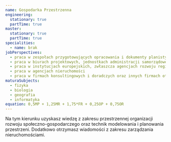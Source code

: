 ```yaml
---
name: Gospodarka Przestrzenna
engineering:
  stationary: true
  partTime: true
master:
  stationary: true 
  partTime: true
specialities:
  - name: brak
jobPerspectives:
  - praca w zespołach przygotowujących opracowania i dokumenty planistyczne na poziomie lokalnym, regionalnym i krajowym
  - praca w biurach projektowych, jednostkach administracji samorządowej i rządowej
  - praca w instytucjach europejskich, zwłaszcza agencjach rozwoju regionalnego
  - praca w agencjach nieruchomości
  - praca w firmach konsultingowych i doradczych oraz innych firmach otoczenia biznesu
maturaSubjects:
  - fizyka
  - biologia
  - geografia
  - informatyka
equation: 0,5MP + 1,25MR + 1,75*FR + 0,25OP + 0,75OR
---
```


Na tym kierunku uzyskasz wiedzę z zakresu przestrzennej organizacji rozwoju społeczno-gospodarczego oraz technik modelowania i planowania przestrzeni. Dodatkowo otrzymasz wiadomości z zakresu zarządzania nieruchomościami. 